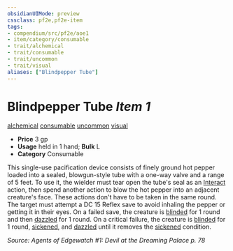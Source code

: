 ```yaml
---
obsidianUIMode: preview
cssclass: pf2e,pf2e-item
tags:
- compendium/src/pf2e/aoe1
- item/category/consumable
- trait/alchemical
- trait/consumable
- trait/uncommon
- trait/visual
aliases: ["Blindpepper Tube"]
---
```

# Blindpepper Tube *Item 1*  
[alchemical](../../../rules/traits/alchemical.md)  [consumable](../../../rules/traits/consumable.md)  [uncommon](../../../rules/traits/uncommon.md)  [visual](../../../rules/traits/visual.md)  

- **Price** 3 gp
- **Usage** held in 1 hand; **Bulk** L
- **Category** Consumable

This single-use pacification device consists of finely ground hot pepper loaded into a sealed, blowgun-style tube with a one-way valve and a range of 5 feet. To use it, the wielder must tear open the tube's seal as an [Interact](../../../rules/actions/interact.md) action, then spend another action to blow the hot pepper into an adjacent creature's face. These actions don't have to be taken in the same round. The target must attempt a DC 15 Reflex save to avoid inhaling the pepper or getting it in their eyes. On a failed save, the creature is [blinded](../../../rules/conditions.md#Blinded) for 1 round and then [dazzled](../../../rules/conditions.md#Dazzled) for 1 round. On a critical failure, the creature is [blinded](../../../rules/conditions.md#Blinded) for 1 round, [sickened](../../../rules/conditions.md#Sickened), and [dazzled](../../../rules/conditions.md#Dazzled) until it removes the [sickened](../../../rules/conditions.md#Sickened) condition.

*Source: Agents of Edgewatch #1: Devil at the Dreaming Palace p. 78*